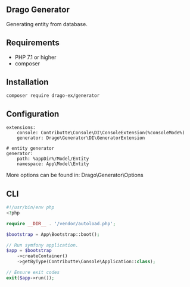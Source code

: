 ## Drago Generator

Generating entity from database.

## Requirements

- PHP 7.1 or higher
- composer

## Installation

```
composer require drago-ex/generator
```

## Configuration

```
extensions:
    console: Contributte\Console\DI\ConsoleExtension(%consoleMode%)
    generator: Drago\Generator\DI\GeneratorExtension

# entity generator
generator:
    path: %appDir%/Model/Entity
    namespace: App\Model\Entity
```

More options can be found in: Drago\Generator\Options

## CLI

```php
#!/usr/bin/env php
<?php

require __DIR__ . '/vendor/autoload.php';

$bootstrap = App\Bootstrap::boot();

// Run symfony application.
$app = $bootstrap
    ->createContainer()
    ->getByType(Contributte\Console\Application::class);

// Ensure exit codes
exit($app->run());
```
